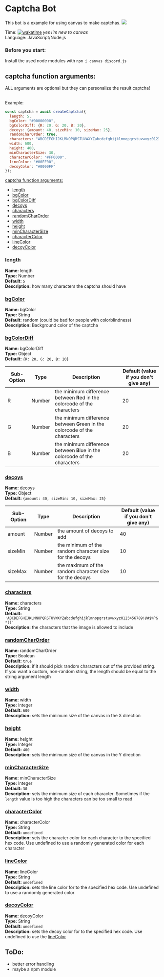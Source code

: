 # Captcha Bot
This bot is a example for using canvas to make captchas.
![](https://cdn.discordapp.com/attachments/679392991533858858/964546316585824346/captcha.png)

Time: [![wakatime](https://wakatime.com/badge/user/6dcad35f-5e14-44f1-8e50-62062cfd7011/project/03effdb2-1415-4f41-8a8c-5463d1abdf40.svg)](https://wakatime.com/@Funty) *yes i'm new to canvas*  
Language: JavaScript/Node.js

### Before you start:
Install the used node modules with `npm i canvas discord.js`

## captcha function arguments:
ALL arguments are optional but they can personalize the result captcha!<br><br>

Example:  
```js
const captcha = await createCaptcha({
  length: 5,
  bgColor: "#00000000",
  bgColorDiff: {R: 20, G: 20, B: 20},
  decoys: {amount: 40, sizeMin: 10, sizeMax: 25},
  randomCharOrder: true,
  characters: "ABCDEFGHIJKLMNOPQRSTUVWXYZabcdefghijklmnopqrstuvwxyz0123456789!@#$%^&*()",
  width: 600,
  height: 400,
  minCharacterSize: 30,
  characterColor: "#FF0000",
  lineColor: "#00FF00",
  decoyColor: "#0000FF"
});
```

[captcha function arguments:](#captcha-function-arguments)
  * [length](#length)
  * [bgColor](#bgColor)
  * [bgColorDiff](#bgColorDiff)
  * [decoys](#decoys)
  * [characters](#characters)
  * [randomCharOrder](#randomCharOrder)
  * [width](#width)
  * [height](#height)
  * [minCharacterSize](#minCharacterSize)
  * [characterColor](#characterColor)
  * [lineColor](#lineColor)
  * [decoyColor](#decoyColor)

### <ins>length</ins>
**Name:** length<br>
**Type:** Number<br>
**Default:** `5`<br>
**Description:** how many characters the captcha should have

### <ins>bgColor</ins>
**Name:** bgColor<br>
**Type:** String<br>
**Default:** random (could be bad for people with colorblindness)<br>
**Description:** Background color of the captcha

### <ins>bgColorDiff</ins>
**Name:** bgColorDiff<br>
**Type:** Object<br>
**Default:** ``{R: 20, G: 20, B: 20}``

| Sub-Option | Type   | Description                                                                  | Default (value if you don't give any) |
| ---------- | ------ | ---------------------------------------------------------------------------- | ------------------------------------- |
| R          | Number | the minimum difference between **R**ed in the colorcode of the characters   | 20                                    |
| G          | Number | the minimum difference between **G**reen in the colorcode of the characters | 20                                    |
| B          | Number | the minimum difference between **B**lue in the colorcode of the characters  | 20                                    |

### <ins>decoys</ins>
**Name:** decoys<br>
**Type:** Object<br>
**Default:** ``{amount: 40, sizeMin: 10, sizeMax: 25}``

| Sub-Option | Type   | Description                                             | Default (value if you don't give any) |
| ---------- | ------ | ------------------------------------------------------- | ------------------------------------- |
| amount     | Number | the amount of decoys to add                             | 40                                    |
| sizeMin    | Number | the minimum of the random character size for the decoys | 10                                    |
| sizeMax    | Number | the maximum of the random character size for the decoys | 10                                    |

### <ins>characters</ins>
**Name:** characters<br>
**Type:** String<br>
**Default:** `'ABCDEFGHIJKLMNOPQRSTUVWXYZabcdefghijklmnopqrstuvwxyz0123456789!@#$%^&*()'`<br>
**Description:** the characters that the image is allowed to include

### <ins>randomCharOrder</ins>
**Name:** randomCharOrder<br>
**Type:** Boolean<br>
**Default:** ``true``<br>
**Description:** if it should pick random characters out of the provided string. If you want a custom, non-random string, the length should be equal to the string argument length

### <ins>width</ins>
**Name:** width<br>
**Type:** Integer<br>
**Default:** `600`<br>
**Description:** sets the minimum size of the canvas in the X direction

### <ins>height</ins>
**Name:** height<br>
**Type:** Integer<br>
**Default:** `400`<br>
**Description:** sets the minimum size of the canvas in the Y direction

### <ins>minCharacterSize</ins>
**Name:** minCharacterSize<br>
**Type:** Integer<br>
**Default:** `30`<br>
**Description:** sets the minimum size of each character. Sometimes if the `length` value is too high the characters can be too small to read

### <ins>characterColor</ins>
**Name:** characterColor<br>
**Type:** String<br>
**Default:** `undefined`<br>
**Description:** sets the character color for each character to the specified hex code. Use undefined to use a randomly generated color for each character

### <ins>lineColor</ins>
**Name:** lineColor<br>
**Type:** String<br>
**Default:** `undefined`<br>
**Description:** sets the line color for to the specified hex code. Use undefined to use a randomly generated color

### <ins>decoyColor</ins>
**Name:** decoyColor<br>
**Type:** String<br>
**Default:** `undefined`<br>
**Description:** sets the decoy color for to the specified hex code. Use undefined to use the [lineColor](#lineColor)

## ToDo:
* better error handling
* maybe a npm module

